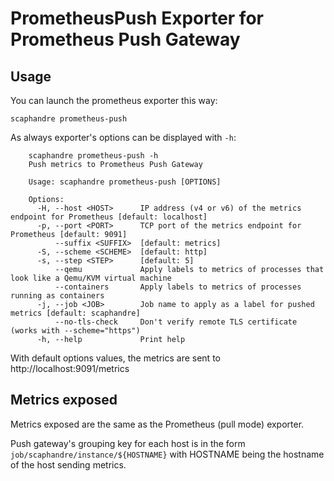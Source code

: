# PrometheusPush Exporter for Prometheus Push Gateway

## Usage

You can launch the prometheus exporter this way:

<!-- mdbook-xgettext:skip -->
```
scaphandre prometheus-push
```

As always exporter's options can be displayed with `-h`:
<!-- mdbook-xgettext:skip -->
```
	scaphandre prometheus-push -h
	Push metrics to Prometheus Push Gateway

	Usage: scaphandre prometheus-push [OPTIONS]

	Options:
	  -H, --host <HOST>      IP address (v4 or v6) of the metrics endpoint for Prometheus [default: localhost]
	  -p, --port <PORT>      TCP port of the metrics endpoint for Prometheus [default: 9091]
	      --suffix <SUFFIX>  [default: metrics]
	  -S, --scheme <SCHEME>  [default: http]
	  -s, --step <STEP>      [default: 5]
	      --qemu             Apply labels to metrics of processes that look like a Qemu/KVM virtual machine
	      --containers       Apply labels to metrics of processes running as containers
	  -j, --job <JOB>        Job name to apply as a label for pushed metrics [default: scaphandre]
	      --no-tls-check     Don't verify remote TLS certificate (works with --scheme="https")
	  -h, --help             Print help
```
With default options values, the metrics are sent to http://localhost:9091/metrics

## Metrics exposed

Metrics exposed are the same as the Prometheus (pull mode) exporter.

Push gateway's grouping key for each host is in the form `job/scaphandre/instance/${HOSTNAME}` with HOSTNAME being the hostname of the host sending metrics.
